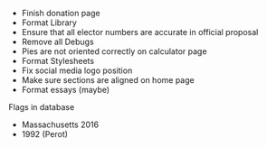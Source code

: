 -   Finish donation page
-   Format Library
-   Ensure that all elector numbers are accurate in official proposal
-   Remove all Debugs
-   Pies are not oriented correctly on calculator page
-   Format Stylesheets
-   Fix social media logo position
-   Make sure sections are aligned on home page
-   Format essays (maybe)

Flags in database

-   Massachusetts 2016
-   1992 (Perot)
